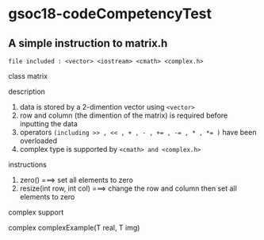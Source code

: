 # gsoc18-codeCompetencyTest
## A simple instruction to matrix.h  

```file included : <vector> <iostream> <cmath> <complex.h>```

class matrix

description
1. data is stored by a 2-dimention vector using ```<vector>```  
2. row and column (the dimention of the matrix) is required before inputting the data
3. operators ```(including >> , << , + , - , += , -= , * , *= )``` have been overloaded
4. complex type is supported by ```<cmath> and <complex.h>```

instructions
1. zero() ===> set all elements to zero
2. resize(int row, int col)  ===> change the row and column then set all elements to zero

complex support  

complex<T> complexExample(T real, T img)
